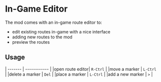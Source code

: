 # In-Game Editor

The mod comes with an in-game route editor to:
- edit existing routes in-game with a nice interface
- adding new routes to the mod
- preview the routes

## Usage

| ------- | ------------ |
|open route editor| `R-Ctrl` |
|move a marker | `L-Ctrl` |
|delete a marker | `Del` |
|place a marker  | `L-Ctrl` |
|add a new marker | `>` |